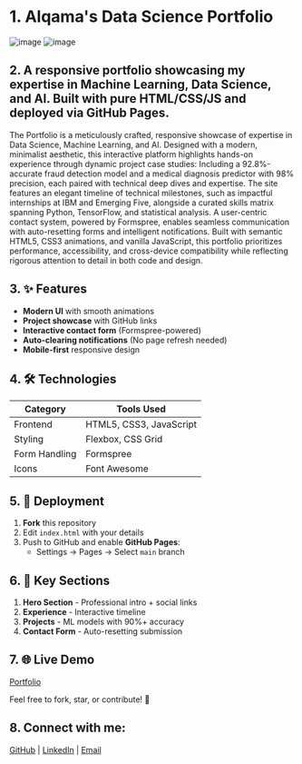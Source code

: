 # 1. Alqama's Data Science Portfolio

![image](https://github.com/user-attachments/assets/b2859a4a-d013-4229-9133-0b0df4bdd277)
![image](https://github.com/user-attachments/assets/1b86d818-158d-4bd2-879a-4b00842a9588)

## 2. A responsive portfolio showcasing my expertise in **Machine Learning, Data Science, and AI**. Built with pure HTML/CSS/JS and deployed via GitHub Pages.
The Portfolio is a meticulously crafted, responsive showcase of expertise in Data Science, Machine Learning, and AI. Designed with a modern, minimalist aesthetic, this interactive platform highlights hands-on experience through dynamic project case studies: Including a 92.8%-accurate fraud detection model and a medical diagnosis predictor with 98% precision, each paired with technical deep dives and expertise. The site features an elegant timeline of technical milestones, such as impactful internships at IBM and Emerging Five, alongside a curated skills matrix spanning Python, TensorFlow, and statistical analysis. A user-centric contact system, powered by Formspree, enables seamless communication with auto-resetting forms and intelligent notifications. Built with semantic HTML5, CSS3 animations, and vanilla JavaScript, this portfolio prioritizes performance, accessibility, and cross-device compatibility while reflecting rigorous attention to detail in both code and design.

## 3. ✨ Features
- **Modern UI** with smooth animations
- **Project showcase** with GitHub links
- **Interactive contact form** (Formspree-powered)
- **Auto-clearing notifications** (No page refresh needed)
- **Mobile-first** responsive design

## 4. 🛠️ Technologies
| Category       | Tools Used         |
|----------------|--------------------|
| Frontend       | HTML5, CSS3, JavaScript |
| Styling        | Flexbox, CSS Grid  |
| Form Handling  | Formspree          |
| Icons          | Font Awesome       |

## 5. 🚀 Deployment
1. **Fork** this repository
2. Edit `index.html` with your details
3. Push to GitHub and enable **GitHub Pages**:
   - Settings → Pages → Select `main` branch
  
## 6. 📌 Key Sections
1. **Hero Section** - Professional intro + social links
2. **Experience** - Interactive timeline
3. **Projects** - ML models with 90%+ accuracy
4. **Contact Form** - Auto-resetting submission

## 7. 🌐 Live Demo
[Portfolio](https://alqama-svg.github.io/alqama-portfolio/)

Feel free to fork, star, or contribute! 🚀

## 8. Connect with me:
[GitHub](https://github.com/Alqama-svg) | [LinkedIn](https://www.linkedin.com/in/Alqama-pvt) | 
[Email](mailto:alqama043@gmail.com)
